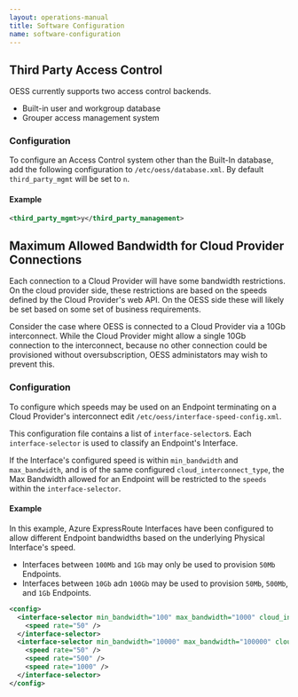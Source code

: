 ```yaml
---
layout: operations-manual
title: Software Configuration
name: software-configuration
---
```


## Third Party Access Control

OESS currently supports two access control backends.

- Built-in user and workgroup database
- Grouper access management system

### Configuration

To configure an Access Control system other than the Built-In
database, add the following configuration to
`/etc/oess/database.xml`. By default `third_party_mgmt` will be set to
`n`.

#### **Example**

```xml
<third_party_mgmt>y</third_party_management>
```

## Maximum Allowed Bandwidth for Cloud Provider Connections

Each connection to a Cloud Provider will have some bandwidth
restrictions. On the cloud provider side, these restrictions are based
on the speeds defined by the Cloud Provider's web API. On the OESS
side these will likely be set based on some set of business
requirements.

Consider the case where OESS is connected to a Cloud Provider via a
10Gb interconnect. While the Cloud Provider might allow a single 10Gb
connection to the interconnect, because no other connection could be
provisioned without oversubscription, OESS administators may wish to
prevent this.

### Configuration

To configure which speeds may be used on an Endpoint terminating on a
Cloud Provider's interconnect edit
`/etc/oess/interface-speed-config.xml`.

This configuration file contains a list of `interface-selector`s. Each
`interface-selector` is used to classify an Endpoint's Interface.

If the Interface's configured speed is within `min_bandwidth` and
`max_bandwidth`, and is of the same configured
`cloud_interconnect_type`, the Max Bandwidth allowed for an Endpoint
will be restricted to the `speeds` within the `interface-selector`.

#### **Example**

In this example, Azure ExpressRoute Interfaces have been configured to
allow different Endpoint bandwidths based on the underlying Physical
Interface's speed.

- Interfaces between `100Mb` and `1Gb` may only be used to provision `50Mb` Endpoints.
- Interfaces between `10Gb` adn `100Gb` may be used to provision `50Mb`, `500Mb`, and `1Gb` Endpoints.

```xml
<config>
  <interface-selector min_bandwidth="100" max_bandwidth="1000" cloud_interconnect_type="azure-express-route">
    <speed rate="50" />
  </interface-selector>
  <interface-selector min_bandwidth="10000" max_bandwidth="100000" cloud_interconnect_type="azure-express-route">
    <speed rate="50" />
    <speed rate="500" />
    <speed rate="1000" />
  </interface-selector>
</config>
```
